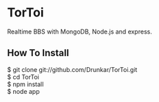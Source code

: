 # TorToi

Realtime BBS with MongoDB, Node.js and express.

## How To Install
$ git clone git://github.com/Drunkar/TorToi.git  
$ cd TorToi  
$ npm install  
$ node app  